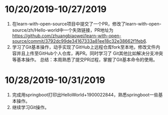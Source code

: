 # 10/20/2019-10/27/2019
1. 在learn-with-open-source项目中提交了一个PR，修改了learn-with-open-source/zh/Hello-world中一个失效链接，PR地址为
https://github.com/zhuangbiaowei/learn-with-open-source/commit/3792dc99de34167333a81ee18c32e38662f1feb6.
2. 学习了Git基本操作，动手实现了GitHub上远程仓库fork至本地，修改文件内容并且上传至GitHub个人仓库，再PR。同时学习了
Git其他比如解决分支冲突等基本操作。
总结：本周熟悉了提交PR过程，掌握了Git基本命令的使用。
# 10/28/2019-10/31/2019
1. 完成用springboot打印出HelloWorld+1900022844，熟悉springboot一些基本操作。
2. 继续学习Git操作。
